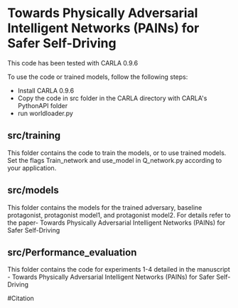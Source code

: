 # Towards Physically Adversarial Intelligent Networks (PAINs) for Safer Self-Driving

This code has been tested with CARLA 0.9.6

To use the code or trained models, follow the following steps:
- Install CARLA 0.9.6
- Copy the code in src folder in the CARLA directory with CARLA's PythonAPI folder
- run worldloader.py

## src/training
This folder contains the code to train the models, or to use trained models. Set the flags Train_network and use_model in Q_network.py according to your application.

## src/models
This folder contains the models for the trained adversary, baseline protagonist, protagonist model1, and protagonist model2. For details refer to the paper- Towards Physically Adversarial Intelligent Networks (PAINs) for Safer Self-Driving

## src/Performance_evaluation
This folder contains the code for experiments 1-4 detailed in the manuscript - Towards Physically Adversarial Intelligent Networks (PAINs) for Safer Self-Driving

#Citation
